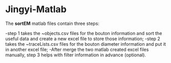 # Jingyi-Matlab
The **sortEM** matlab files contain three steps:

-step 1 takes the ~objects.csv files for the bouton information and sort the useful data and create a new excel file to store those information; 
-step 2 takes the ~traceLists.csv files for the bouton diameter information and put it in another excel file; 
-After merge the two matlab created excel files manually, step 3 helps with filter information in advance (optional). 
